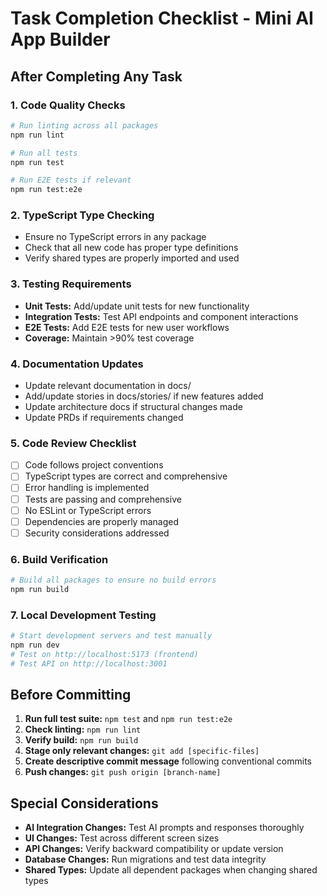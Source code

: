 # Task Completion Checklist - Mini AI App Builder

## After Completing Any Task

### 1. Code Quality Checks

```bash
# Run linting across all packages
npm run lint

# Run all tests
npm run test

# Run E2E tests if relevant
npm run test:e2e
```

### 2. TypeScript Type Checking

- Ensure no TypeScript errors in any package
- Check that all new code has proper type definitions
- Verify shared types are properly imported and used

### 3. Testing Requirements

- **Unit Tests:** Add/update unit tests for new functionality
- **Integration Tests:** Test API endpoints and component interactions
- **E2E Tests:** Add E2E tests for new user workflows
- **Coverage:** Maintain >90% test coverage

### 4. Documentation Updates

- Update relevant documentation in docs/
- Add/update stories in docs/stories/ if new features added
- Update architecture docs if structural changes made
- Update PRDs if requirements changed

### 5. Code Review Checklist

- [ ] Code follows project conventions
- [ ] TypeScript types are correct and comprehensive
- [ ] Error handling is implemented
- [ ] Tests are passing and comprehensive
- [ ] No ESLint or TypeScript errors
- [ ] Dependencies are properly managed
- [ ] Security considerations addressed

### 6. Build Verification

```bash
# Build all packages to ensure no build errors
npm run build
```

### 7. Local Development Testing

```bash
# Start development servers and test manually
npm run dev
# Test on http://localhost:5173 (frontend)
# Test API on http://localhost:3001
```

## Before Committing

1. **Run full test suite:** `npm test` and `npm run test:e2e`
2. **Check linting:** `npm run lint`
3. **Verify build:** `npm run build`
4. **Stage only relevant changes:** `git add [specific-files]`
5. **Create descriptive commit message** following conventional commits
6. **Push changes:** `git push origin [branch-name]`

## Special Considerations

- **AI Integration Changes:** Test AI prompts and responses thoroughly
- **UI Changes:** Test across different screen sizes
- **API Changes:** Verify backward compatibility or update version
- **Database Changes:** Run migrations and test data integrity
- **Shared Types:** Update all dependent packages when changing shared types
